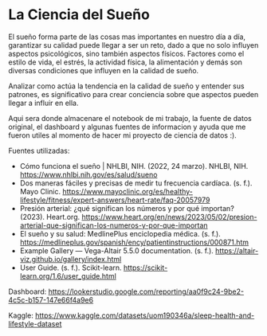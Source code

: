 # La Ciencia del Sueño
El sueño forma parte de las cosas mas importantes en nuestro día a día, garantizar su calidad puede llegar a ser un reto, dado a que no solo influyen aspectos psicológicos, sino también aspectos físicos. Factores como el estilo de vida, el estrés, la actividad física, la alimentación y demás son diversas condiciones que influyen en la calidad de sueño.

Analizar como actúa la tendencia en la calidad de sueño y entender sus patrones, es significativo para crear conciencia sobre que aspectos pueden llegar a influir en ella.

Aqui sera donde almacenare el notebook de mi trabajo, la fuente de datos original, el dashboard y algunas fuentes de informacion y ayuda que me fueron utiles al momento de hacer mi proyecto de ciencia de datos :).

Fuentes utilizadas:
- Cómo funciona el sueño | NHLBI, NIH. (2022, 24 marzo). NHLBI, NIH. https://www.nhlbi.nih.gov/es/salud/sueno
- Dos maneras fáciles y precisas de medir tu frecuencia cardíaca. (s. f.). Mayo Clinic. https://www.mayoclinic.org/es/healthy-lifestyle/fitness/expert-answers/heart-rate/faq-20057979
- Presión arterial: ¿qué significan los números y por qué importan? (2023). Heart.org. https://www.heart.org/en/news/2023/05/02/presion-arterial-que-significan-los-numeros-y-por-que-importan
- El sueño y su salud: MedlinePlus enciclopedia médica. (s. f.). https://medlineplus.gov/spanish/ency/patientinstructions/000871.htm
- Example Gallery — Vega-Altair 5.5.0 documentation. (s. f.). https://altair-viz.github.io/gallery/index.html
- User Guide. (s. f.). Scikit-learn. https://scikit-learn.org/1.6/user_guide.html

Dashboard: https://lookerstudio.google.com/reporting/aa0f9c24-9be2-4c5c-b157-147e66f4a9e6

Kaggle: https://www.kaggle.com/datasets/uom190346a/sleep-health-and-lifestyle-dataset

